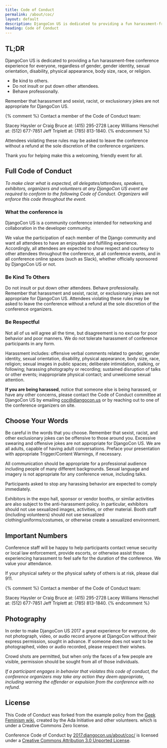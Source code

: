 ```yaml
---
title: Code of Conduct
permalink: /about/coc/
layout: default
description: DjangoCon US is dedicated to providing a fun harassment-free conference experience for everyone, regardless of gender, gender identity, sexual orientation, disability, physical appearance, body size, race, or religion.
heading: Code of Conduct
---
```


## TL;DR

DjangoCon US is dedicated to providing a fun harassment-free conference experience for everyone, regardless of gender, gender identity, sexual orientation, disability, physical appearance, body size, race, or religion.

- Be kind to others.
- Do not insult or put down other attendees.
- Behave professionally.

Remember that harassment and sexist, racist, or exclusionary jokes are not appropriate for DjangoCon US.


{% comment %}
Contact a member of the Code of Conduct team:

Stacey Haysler or Craig Bruce at: (415) 295-2728
Lacey Williams Henschel at: (512) 677-7851
Jeff Triplett at: (785) 813-1840.
{% endcomment %}

Attendees violating these rules may be asked to leave the conference without a refund at the sole discretion of the conference organizers.

Thank you for helping make this a welcoming, friendly event for all.

## Full Code of Conduct

*To make clear what is expected, all delegates/attendees, speakers, exhibitors, organizers and volunteers at any DjangoCon US event are required to conform to the following Code of Conduct. Organizers will enforce this code throughout the event.*

### What the conference is

DjangoCon US is a community conference intended for networking and collaboration in the developer community.

We value the participation of each member of the Django community and want all attendees to have an enjoyable and fulfilling experience. Accordingly, all attendees are expected to show respect and courtesy to other attendees throughout the conference, at all conference events, and in all conference online spaces (such as Slack), whether officially sponsored by DjangoCon US or not.

### Be Kind To Others

Do not insult or put down other attendees. Behave professionally. Remember that harassment and sexist, racist, or exclusionary jokes are not appropriate for DjangoCon US. Attendees violating these rules may be asked to leave the conference without a refund at the sole discretion of the conference organizers.

### Be Respectful

Not all of us will agree all the time, but disagreement is no excuse for poor behavior and poor manners. We do not tolerate harassment of conference participants in any form.

Harassment includes: offensive verbal comments related to gender, gender identity, sexual orientation, disability, physical appearance, body size, race, religion; sexual images in public spaces; deliberate intimidation, stalking, or following; harassing photography or recording; sustained disruption of talks or other events; inappropriate physical contact; and unwelcome sexual attention.

<section class="callout" markdown="1">

**If you are being harassed**, notice that someone else is being harassed, or have any other concerns, please contact the Code of Conduct committee at DjangoCon US by emailing <a href="mailto:{{site.coc_email}}">coc@djangocon.us</a> or by reaching out to one of the conference organizers on site.

</section>

## Choose Your Words

Be careful in the words that you choose. Remember that sexist, racist, and other exclusionary jokes can be offensive to those around you. Excessive swearing and offensive jokes are not appropriate for DjangoCon US. We are all adults, capable of having adult conversations. Preface your presentation with appropriate Trigger/Content Warnings, if necessary.

All communication should be appropriate for a professional audience including people of many different backgrounds. Sexual language and imagery is not appropriate for any conference venue, including talks.

Participants asked to stop any harassing behavior are expected to comply immediately.

Exhibitors in the expo hall, sponsor or vendor booths, or similar activities are also subject to the anti-harassment policy. In particular, exhibitors should not use sexualized images, activities, or other material. Booth staff (including volunteers) should not use sexualized clothing/uniforms/costumes, or otherwise create a sexualized environment.

## Important Numbers

Conference staff will be happy to help participants contact venue security or local law enforcement, provide escorts, or otherwise assist those experiencing harassment to feel safe for the duration of the conference. We value your attendance.

If your physical safety or the physical safety of others is at risk, please dial 911.

{% comment %}
Contact a member of the Code of Conduct team:

Stacey Haysler or Craig Bruce at: (415) 295-2728
Lacey Williams Henschel at: (512) 677-7851
Jeff Triplett at: (785) 813-1840.
{% endcomment %}

## Photography

In order to make DjangoCon US 2017 a great experience for everyone, do not photograph, video, or audio record anyone at DjangoCon without their express permission, sought in advance. If someone does not want to be photographed, video or audio recorded, please respect their wishes.

Crowd shots are permitted, but when only the faces of a few people are visible, permission should be sought from all of those individuals.

*If a participant engages in behavior that violates this code of conduct, the conference organizers may take any action they deem appropriate, including warning the offender or expulsion from the conference with no refund.*

## License

This Code of Conduct was forked from the example policy from the [Geek Feminism wiki](http://geekfeminism.wikia.com/wiki/Conference_anti-harassment/Policy), created by the Ada Initiative and other volunteers. which is under a Creative Commons Zero license.

Conference Code of Conduct by [2017.djangocon.us/about/coc/](https://2017.djangocon.us/about/coc/) is licensed under a [Creative Commons Attribution 3.0 Unported License](http://creativecommons.org/licenses/by/3.0/).
